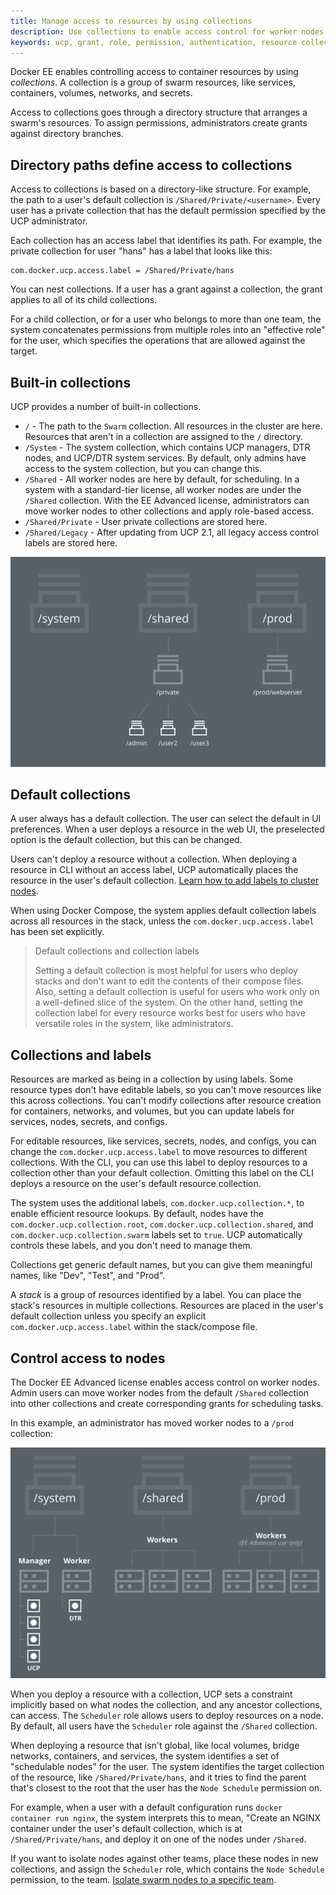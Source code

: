 ```yaml
---
title: Manage access to resources by using collections
description: Use collections to enable access control for worker nodes and container resources. 
keywords: ucp, grant, role, permission, authentication, resource collection
---
```


Docker EE enables controlling access to container resources by using
*collections*. A collection is a group of swarm resources,
like services, containers, volumes, networks, and secrets.

Access to collections goes through a directory structure that arranges a
swarm's resources. To assign permissions, administrators create grants
against directory branches.

## Directory paths define access to collections

Access to collections is based on a directory-like structure.
For example, the path to a user's default collection is
`/Shared/Private/<username>`. Every user has a private collection that
has the default permission specified by the UCP administrator. 

Each collection has an access label that identifies its path. 
For example, the private collection for user "hans" has a label that looks
like this: 

```
com.docker.ucp.access.label = /Shared/Private/hans
```

You can nest collections. If a user has a grant against a collection,
the grant applies to all of its child collections.

For a child collection, or for a user who belongs to more than one team,
the system concatenates permissions from multiple roles into an
"effective role" for the user, which specifies the operations that are
allowed against the target.

## Built-in collections

UCP provides a number of built-in collections.

-  `/` - The path to the `Swarm` collection. All resources in the
   cluster are here. Resources that aren't in a collection are assigned
   to the `/` directory.
-  `/System` - The system collection, which contains UCP managers, DTR nodes,
   and UCP/DTR system services. By default, only admins have access to the 
   system collection, but you can change this.
-  `/Shared` - All worker nodes are here by default, for scheduling.
   In a system with a standard-tier license, all worker nodes are under
   the `/Shared` collection. With the EE Advanced license, administrators
   can move worker nodes to other collections and apply role-based access.  
-  `/Shared/Private` - User private collections are stored here.
-  `/Shared/Legacy` - After updating from UCP 2.1, all legacy access control
   labels are stored here.

![](../../images/collections-diagram.svg)

## Default collections

A user always has a default collection. The user can select the default
in UI preferences. When a user deploys a resource in the web UI, the
preselected option is the default collection, but this can be changed.

Users can't deploy a resource without a collection.  When deploying a
resource in CLI without an access label, UCP automatically places the
resource in the user's default collection.
[Learn how to add labels to cluster nodes](../configure/add-labels-to-cluster-nodes/).

When using Docker Compose, the system applies default collection labels
across all resources in the stack, unless the `com.docker.ucp.access.label`
has been set explicitly.

> Default collections and collection labels
> 
> Setting a default collection is most helpful for users who deploy stacks
> and don't want to edit the contents of their compose files. Also, setting
> a default collection is useful for users who work only on a well-defined
> slice of the system. On the other hand, setting the collection label for
> every resource works best for users who have versatile roles in the system,
> like administrators.

## Collections and labels

Resources are marked as being in a collection by using labels.
Some resource types don't have editable labels, so you can't move resources
like this across collections. You can't modify collections after
resource creation for containers, networks, and volumes, but you can
update labels for services, nodes, secrets, and configs. 

For editable resources, like services, secrets, nodes, and configs,
you can change the `com.docker.ucp.access.label` to move resources to
different collections. With the CLI, you can use this label to deploy
resources to a collection other than your default collection. Omitting this
label on the CLI deploys a resource on the user's default resource collection.

The system uses the additional labels, `com.docker.ucp.collection.*`, to enable
efficient resource lookups. By default, nodes have the
`com.docker.ucp.collection.root`, `com.docker.ucp.collection.shared`, and
`com.docker.ucp.collection.swarm` labels set to `true`. UCP automatically 
controls these labels, and you don't need to manage them.

Collections get generic default names, but you can give them meaningful names,
like "Dev", "Test", and "Prod".

A *stack* is a group of resources identified by a label. You can place the
stack's resources in multiple collections. Resources are placed in the user's
default collection unless you specify an explicit `com.docker.ucp.access.label`
within the stack/compose file.

## Control access to nodes

The Docker EE Advanced license enables access control on worker nodes. Admin
users can move worker nodes from the default `/Shared` collection into other
collections and create corresponding grants for scheduling tasks. 

In this example, an administrator has moved worker nodes to a `/prod`
collection:

![](../../images/containers-and-nodes-diagram.svg) 

When you deploy a resource with a collection, UCP sets a constraint implicitly
based on what nodes the collection, and any ancestor collections, can access. 
The `Scheduler` role allows users to deploy resources on a node.
By default, all users have the `Scheduler` role against the `/Shared`
collection.

When deploying a resource that isn't global, like local volumes, bridge
networks, containers, and services, the system identifies a set of
"schedulable nodes" for the user. The system identifies the target collection
of the resource, like `/Shared/Private/hans`, and it tries to find the parent
that's closest to the root that the user has the `Node Schedule` permission on.

For example, when a user with a default configuration runs `docker container run nginx`,
the system interprets this to mean, "Create an NGINX container under the
user's default collection, which is at `/Shared/Private/hans`, and deploy it
on one of the nodes under `/Shared`.

If you want to isolate nodes against other teams, place these nodes in
new collections, and assign the `Scheduler` role, which contains the
`Node Schedule` permission, to the team. 
[Isolate swarm nodes to a specific team](isolate-nodes-between-teams.md).